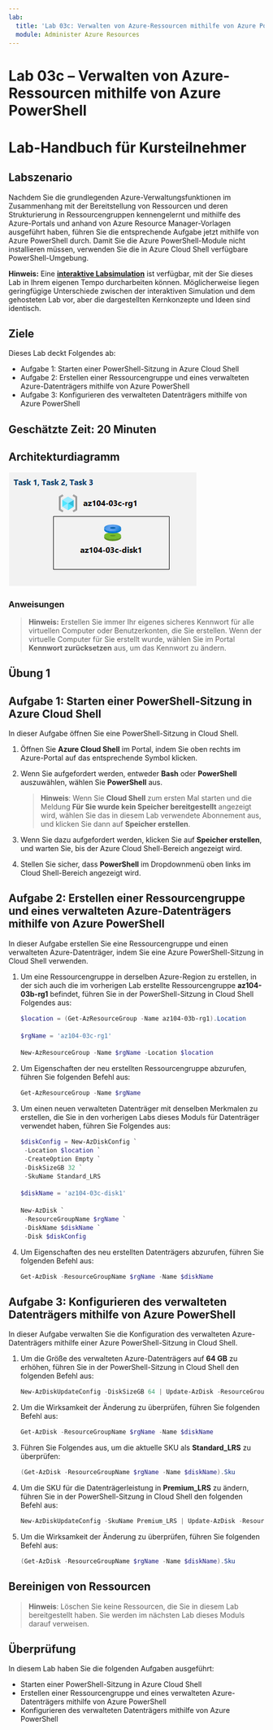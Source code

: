 ```yaml
---
lab:
  title: 'Lab 03c: Verwalten von Azure-Ressourcen mithilfe von Azure PowerShell (optional)'
  module: Administer Azure Resources
---
```


# Lab 03c – Verwalten von Azure-Ressourcen mithilfe von Azure PowerShell
# Lab-Handbuch für Kursteilnehmer

## Labszenario

Nachdem Sie die grundlegenden Azure-Verwaltungsfunktionen im Zusammenhang mit der Bereitstellung von Ressourcen und deren Strukturierung in Ressourcengruppen kennengelernt und mithilfe des Azure-Portals und anhand von Azure Resource Manager-Vorlagen ausgeführt haben, führen Sie die entsprechende Aufgabe jetzt mithilfe von Azure PowerShell durch. Damit Sie die Azure PowerShell-Module nicht installieren müssen, verwenden Sie die in Azure Cloud Shell verfügbare PowerShell-Umgebung.

**Hinweis:** Eine **[interaktive Labsimulation](https://mslabs.cloudguides.com/guides/AZ-104%20Exam%20Guide%20-%20Microsoft%20Azure%20Administrator%20Exercise%206)** ist verfügbar, mit der Sie dieses Lab in Ihrem eigenen Tempo durcharbeiten können. Möglicherweise liegen geringfügige Unterschiede zwischen der interaktiven Simulation und dem gehosteten Lab vor, aber die dargestellten Kernkonzepte und Ideen sind identisch. 

## Ziele

Dieses Lab deckt Folgendes ab:

+ Aufgabe 1: Starten einer PowerShell-Sitzung in Azure Cloud Shell
+ Aufgabe 2: Erstellen einer Ressourcengruppe und eines verwalteten Azure-Datenträgers mithilfe von Azure PowerShell
+ Aufgabe 3: Konfigurieren des verwalteten Datenträgers mithilfe von Azure PowerShell

## Geschätzte Zeit: 20 Minuten

## Architekturdiagramm

![image](../media/lab03c.png)

### Anweisungen

> **Hinweis:**  Erstellen Sie immer Ihr eigenes sicheres Kennwort für alle virtuellen Computer oder Benutzerkonten, die Sie erstellen. Wenn der virtuelle Computer für Sie erstellt wurde, wählen Sie im Portal **Kennwort zurücksetzen** aus, um das Kennwort zu ändern. 

## Übung 1

## Aufgabe 1: Starten einer PowerShell-Sitzung in Azure Cloud Shell

In dieser Aufgabe öffnen Sie eine PowerShell-Sitzung in Cloud Shell. 

1. Öffnen Sie **Azure Cloud Shell** im Portal, indem Sie oben rechts im Azure-Portal auf das entsprechende Symbol klicken.

1. Wenn Sie aufgefordert werden, entweder **Bash** oder **PowerShell** auszuwählen, wählen Sie **PowerShell** aus. 

    >**Hinweis**: Wenn Sie **Cloud Shell** zum ersten Mal starten und die Meldung **Für Sie wurde kein Speicher bereitgestellt** angezeigt wird, wählen Sie das in diesem Lab verwendete Abonnement aus, und klicken Sie dann auf **Speicher erstellen**. 

1. Wenn Sie dazu aufgefordert werden, klicken Sie auf **Speicher erstellen**, und warten Sie, bis der Azure Cloud Shell-Bereich angezeigt wird. 

1. Stellen Sie sicher, dass **PowerShell** im Dropdownmenü oben links im Cloud Shell-Bereich angezeigt wird.

## Aufgabe 2: Erstellen einer Ressourcengruppe und eines verwalteten Azure-Datenträgers mithilfe von Azure PowerShell

In dieser Aufgabe erstellen Sie eine Ressourcengruppe und einen verwalteten Azure-Datenträger, indem Sie eine Azure PowerShell-Sitzung in Cloud Shell verwenden.

1. Um eine Ressourcengruppe in derselben Azure-Region zu erstellen, in der sich auch die im vorherigen Lab erstellte Ressourcengruppe **az104-03b-rg1** befindet, führen Sie in der PowerShell-Sitzung in Cloud Shell Folgendes aus:

   ```powershell
   $location = (Get-AzResourceGroup -Name az104-03b-rg1).Location

   $rgName = 'az104-03c-rg1'

   New-AzResourceGroup -Name $rgName -Location $location
   ```
1. Um Eigenschaften der neu erstellten Ressourcengruppe abzurufen, führen Sie folgenden Befehl aus:

   ```powershell
   Get-AzResourceGroup -Name $rgName
   ```
1. Um einen neuen verwalteten Datenträger mit denselben Merkmalen zu erstellen, die Sie in den vorherigen Labs dieses Moduls für Datenträger verwendet haben, führen Sie Folgendes aus:

   ```powershell
   $diskConfig = New-AzDiskConfig `
    -Location $location `
    -CreateOption Empty `
    -DiskSizeGB 32 `
    -SkuName Standard_LRS

   $diskName = 'az104-03c-disk1'

   New-AzDisk `
    -ResourceGroupName $rgName `
    -DiskName $diskName `
    -Disk $diskConfig
   ```

1. Um Eigenschaften des neu erstellten Datenträgers abzurufen, führen Sie folgenden Befehl aus:

   ```powershell
   Get-AzDisk -ResourceGroupName $rgName -Name $diskName
   ```

## Aufgabe 3: Konfigurieren des verwalteten Datenträgers mithilfe von Azure PowerShell

In dieser Aufgabe verwalten Sie die Konfiguration des verwalteten Azure-Datenträgers mithilfe einer Azure PowerShell-Sitzung in Cloud Shell. 

1. Um die Größe des verwalteten Azure-Datenträgers auf **64 GB** zu erhöhen, führen Sie in der PowerShell-Sitzung in Cloud Shell den folgenden Befehl aus:

   ```powershell
   New-AzDiskUpdateConfig -DiskSizeGB 64 | Update-AzDisk -ResourceGroupName $rgName -DiskName $diskName
   ```

1. Um die Wirksamkeit der Änderung zu überprüfen, führen Sie folgenden Befehl aus:

   ```powershell
   Get-AzDisk -ResourceGroupName $rgName -Name $diskName
   ```

1. Führen Sie Folgendes aus, um die aktuelle SKU als **Standard_LRS** zu überprüfen:

   ```powershell
   (Get-AzDisk -ResourceGroupName $rgName -Name $diskName).Sku
   ```

1. Um die SKU für die Datenträgerleistung in **Premium_LRS** zu ändern, führen Sie in der PowerShell-Sitzung in Cloud Shell den folgenden Befehl aus:

   ```powershell
   New-AzDiskUpdateConfig -SkuName Premium_LRS | Update-AzDisk -ResourceGroupName $rgName -DiskName $diskName
   ```

1. Um die Wirksamkeit der Änderung zu überprüfen, führen Sie folgenden Befehl aus:

   ```powershell
   (Get-AzDisk -ResourceGroupName $rgName -Name $diskName).Sku
   ```

## Bereinigen von Ressourcen

   >**Hinweis**: Löschen Sie keine Ressourcen, die Sie in diesem Lab bereitgestellt haben. Sie werden im nächsten Lab dieses Moduls darauf verweisen.

## Überprüfung

In diesem Lab haben Sie die folgenden Aufgaben ausgeführt:

- Starten einer PowerShell-Sitzung in Azure Cloud Shell
- Erstellen einer Ressourcengruppe und eines verwalteten Azure-Datenträgers mithilfe von Azure PowerShell
- Konfigurieren des verwalteten Datenträgers mithilfe von Azure PowerShell
